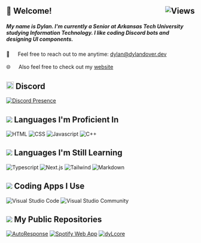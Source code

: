 <h2>
  <img align="right" src="https://komarev.com/ghpvc/?username=notdyLn&label=Visitors&color=222222&style=for-the-badge" alt="Views"/>
	👋 Welcome!
</h2>

<h5>
	My name is Dylan. I'm currently a Senior at Arkansas Tech University studying Information Technology. I like coding Discord bots and designing UI components.
</h5>

📧 &emsp; Feel free to reach out to me anytime: [dylan@dylandover.dev](mailto:dylan@dylandover.dev)<br><br>
🌐 &emsp; Also feel free to check out my [website](https://dylandover.dev)

<h2>
    	<img src="https://cdn.prod.website-files.com/6257adef93867e50d84d30e2/636e0a6ca814282eca7172c6_icon_clyde_white_RGB.svg" width="20px" fill="white"/>
	Discord
</h2>

[![Discord Presence](https://lanyard.cnrad.dev/api/458854676557856790)](https://discord.com/users/458854676557856790)

<h2>
    	<img src="https://img.icons8.com/material-outlined/20/FFFFFF/source-code.png"/>
	Languages I'm Proficient In
</h2>

![HTML](https://img.shields.io/badge/HTML-E34F26?style=for-the-badge&logo=html5&logoColor=white)
![CSS](https://img.shields.io/badge/CSS-1572B6?style=for-the-badge&logo=css3&logoColor=white)
![Javascript](https://img.shields.io/badge/JAVASCRIPT-F7DF1E?style=for-the-badge&logo=javascript&logoColor=black)
![C++](https://img.shields.io/badge/C++-00599C?style=for-the-badge&logo=cplusplus&logoColor=white)

<h2>
    	<img src="https://img.icons8.com/material-outlined/20/FFFFFF/source-code.png"/>
	Languages I'm Still Learning
</h2>

![Typescript](https://img.shields.io/badge/TYPESCRIPT-3178C6?style=for-the-badge&logo=typescript&logoColor=white)
![Next.js](https://img.shields.io/badge/NEXT.JS-000000?style=for-the-badge&logo=nextdotjs&logoColor=white)
![Tailwind](https://img.shields.io/badge/TAILWIND_CSS-06B6D4?style=for-the-badge&logo=tailwindcss&logoColor=white)
![Markdown](https://img.shields.io/badge/MARKDOWN-000000?style=for-the-badge&logo=markdown&logoColor=white)

<h2>
    	<img src="https://img.icons8.com/color/20/visual-studio-code-2019.png"/>
	Coding Apps I Use
</h2>

![Visual Studio Code](https://img.shields.io/badge/Visual_Studio_Code-0078d7?style=for-the-badge&logo=visualstudiocode&logoColor=white)
![Visual Studio Community](https://img.shields.io/badge/Visual_Studio_Community-5C2D91?style=for-the-badge&logo=visualstudio&logoColor=white)

<h2>
    	<img src="https://img.icons8.com/ios-glyphs/20/FFFFFF/github.png"/>
	My Public Repositories
</h2>

[![AutoResponse](https://github-readme-stats.vercel.app/api/pin/?username=notdylandover&repo=AutoResponse&border_color=5865F2&bg_color=232428&title_color=CCC&text_color=AAA&icon_color=AAA)](https://github.com/notdylandover/AutoResponse)
[![Spotify Web App](https://github-readme-stats.vercel.app/api/pin/?username=notdylandover&repo=spotify-web-app&border_color=1DB954&bg_color=121212&title_color=CCC&text_color=AAA&icon_color=AAA)](https://github.com/notdylandover/spotify-web-app)
[![dyLcore](https://github-readme-stats.vercel.app/api/pin/?username=notdylandover&repo=dyLcore&border_color=5865F2&bg_color=232428&title_color=CCC&text_color=AAA&icon_color=AAA)](https://github.com/notdylandover/dyLcore)
